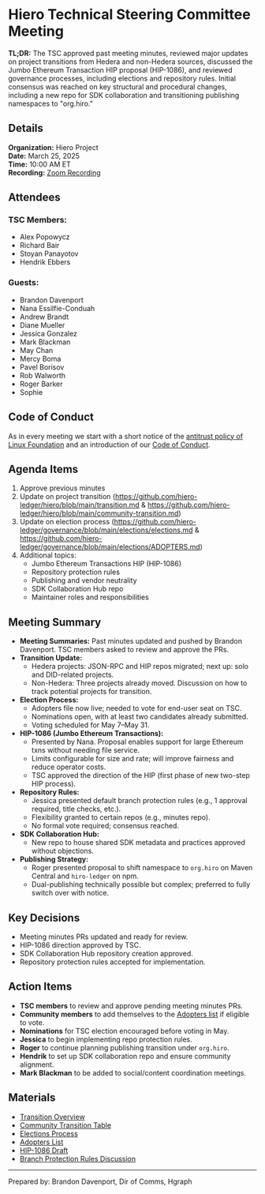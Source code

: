 # Hiero Technical Steering Committee Meeting

**TL;DR:** The TSC approved past meeting minutes, reviewed major updates on project transitions from Hedera and non-Hedera sources, discussed the Jumbo Ethereum Transaction HIP proposal (HIP-1086), and reviewed governance processes, including elections and repository rules. Initial consensus was reached on key structural and procedural changes, including a new repo for SDK collaboration and transitioning publishing namespaces to "org.hiro."

## Details

**Organization:** Hiero Project  
**Date:** March 25, 2025  
**Time:** 10:00 AM ET  
**Recording:** [Zoom Recording](https://zoom.us/rec/share/b6zvEFAdiix2Y7WF2agZDIwl3hgIHjvDHCjHYGnBgWbBTjboYAgEYwKnp77mVHMM.Xnp5_wMKj4yvdWfu)

## Attendees

### TSC Members:
- Alex Popowycz
- Richard Bair
- Stoyan Panayotov
- Hendrik Ebbers

### Guests:
- Brandon Davenport
- Nana Essilfie-Conduah
- Andrew Brandt
- Diane Mueller
- Jessica Gonzalez
- Mark Blackman
- May Chan
- Mercy Boma
- Pavel Borisov
- Rob Walworth
- Roger Barker
- Sophie

## Code of Conduct

As in every meeting we start with a short notice of the [antitrust policy of Linux Foundation](https://www.linuxfoundation.org/legal/antitrust-policy) and an introduction of our [Code of Conduct](https://www.lfdecentralizedtrust.org/code-of-conduct).

## Agenda Items

1. Approve previous minutes
2. Update on project transition (https://github.com/hiero-ledger/hiero/blob/main/transition.md & https://github.com/hiero-ledger/hiero/blob/main/community-transition.md)
3. Update on election process (https://github.com/hiero-ledger/governance/blob/main/elections/elections.md & https://github.com/hiero-ledger/governance/blob/main/elections/ADOPTERS.md)
4. Additional topics:
   - Jumbo Ethereum Transactions HIP (HIP-1086)
   - Repository protection rules
   - Publishing and vendor neutrality
   - SDK Collaboration Hub repo
   - Maintainer roles and responsibilities

## Meeting Summary

- **Meeting Summaries:** Past minutes updated and pushed by Brandon Davenport. TSC members asked to review and approve the PRs.
- **Transition Update:**
  - Hedera projects: JSON-RPC and HIP repos migrated; next up: solo and DID-related projects.
  - Non-Hedera: Three projects already moved. Discussion on how to track potential projects for transition.
- **Election Process:**
  - Adopters file now live; needed to vote for end-user seat on TSC.
  - Nominations open, with at least two candidates already submitted.
  - Voting scheduled for May 7–May 31.
- **HIP-1086 (Jumbo Ethereum Transactions):**
  - Presented by Nana. Proposal enables support for large Ethereum txns without needing file service.
  - Limits configurable for size and rate; will improve fairness and reduce operator costs.
  - TSC approved the direction of the HIP (first phase of new two-step HIP process).
- **Repository Rules:**
  - Jessica presented default branch protection rules (e.g., 1 approval required, title checks, etc.).
  - Flexibility granted to certain repos (e.g., minutes repo).
  - No formal vote required; consensus reached.
- **SDK Collaboration Hub:**
  - New repo to house shared SDK metadata and practices approved without objections.
- **Publishing Strategy:**
  - Roger presented proposal to shift namespace to `org.hiro` on Maven Central and `hiro-ledger` on npm.
  - Dual-publishing technically possible but complex; preferred to fully switch over with notice.

## Key Decisions

- Meeting minutes PRs updated and ready for review.
- HIP-1086 direction approved by TSC.
- SDK Collaboration Hub repository creation approved.
- Repository protection rules accepted for implementation.

## Action Items

- **TSC members** to review and approve pending meeting minutes PRs.
- **Community members** to add themselves to the [Adopters list](https://github.com/hiero-ledger/governance/blob/main/elections/ADOPTERS.md) if eligible to vote.
- **Nominations** for TSC election encouraged before voting in May.
- **Jessica** to begin implementing repo protection rules.
- **Roger** to continue planning publishing transition under `org.hiro`.
- **Hendrik** to set up SDK collaboration repo and ensure community alignment.
- **Mark Blackman** to be added to social/content coordination meetings.

## Materials

- [Transition Overview](https://github.com/hiero-ledger/hiero/blob/main/transition.md)
- [Community Transition Table](https://github.com/hiero-ledger/hiero/blob/main/community-transition.md)
- [Elections Process](https://github.com/hiero-ledger/governance/blob/main/elections/elections.md)
- [Adopters List](https://github.com/hiero-ledger/governance/blob/main/elections/ADOPTERS.md)
- [HIP-1086 Draft](https://github.com/hiero-ledger/hip/blob/main/hips/HIP-1086.md)
- [Branch Protection Rules Discussion](https://github.com/hiero-ledger/tsc/discussions/65)

---

Prepared by: Brandon Davenport, Dir of Comms, Hgraph